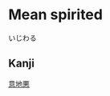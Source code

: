 # Mean spirited
いじわる

## Kanji
[意](../Kanji/kanji-dict/意.md)[地](../Kanji/kanji-dict/地.md)[悪](../Kanji/kanji-dict/悪.md)